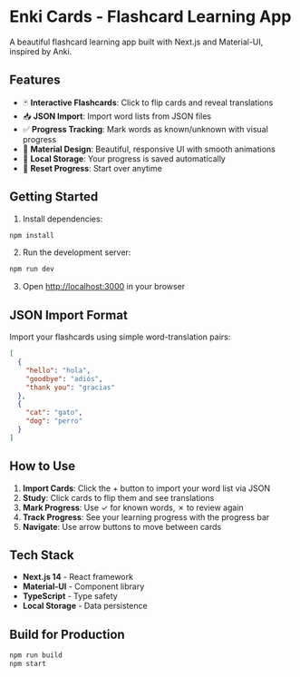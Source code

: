 # Enki Cards - Flashcard Learning App

A beautiful flashcard learning app built with Next.js and Material-UI, inspired by Anki.

## Features

- 🃏 **Interactive Flashcards**: Click to flip cards and reveal translations
- 📥 **JSON Import**: Import word lists from JSON files
- ✅ **Progress Tracking**: Mark words as known/unknown with visual progress
- 🎨 **Material Design**: Beautiful, responsive UI with smooth animations
- 💾 **Local Storage**: Your progress is saved automatically
- 🔄 **Reset Progress**: Start over anytime

## Getting Started

1. Install dependencies:
```bash
npm install
```

2. Run the development server:
```bash
npm run dev
```

3. Open [http://localhost:3000](http://localhost:3000) in your browser

## JSON Import Format

Import your flashcards using simple word-translation pairs:

```json
[
  {
    "hello": "hola",
    "goodbye": "adiós",
    "thank you": "gracias"
  },
  {
    "cat": "gato",
    "dog": "perro"
  }
]
```

## How to Use

1. **Import Cards**: Click the + button to import your word list via JSON
2. **Study**: Click cards to flip them and see translations
3. **Mark Progress**: Use ✓ for known words, ✗ to review again
4. **Track Progress**: See your learning progress with the progress bar
5. **Navigate**: Use arrow buttons to move between cards

## Tech Stack

- **Next.js 14** - React framework
- **Material-UI** - Component library
- **TypeScript** - Type safety
- **Local Storage** - Data persistence

## Build for Production

```bash
npm run build
npm start
```